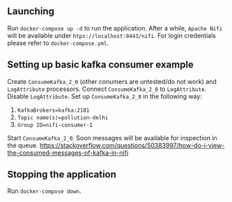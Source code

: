 ## Launching

Run `docker-compose up -d` to run the application. After a while, `Apache Nifi` will be available under `htps://localhost:8443/nifi`. For login credentials please refer to `docker-compose.yml`.

## Setting up basic kafka consumer example

Create `ConsumeKafka_2_0` (other conumers are untested/do not work) and `LogAttribute` processors. Connect `ConsumeKafka_2_0` to `LogAttribute`. Disable `LogAttribute`. Set up `ConsumeKafka_2_0` in the following way:

1. `KafkaBrokers=kafka:2181`
2. `Topic name(s)=pollution-delhi`
3. `Group ID=nifi-consumer-1`

Start `ConsumeKafka_2_0`. Soon messages will be available for inspection in the queue.
https://stackoverflow.com/questions/50383997/how-do-i-view-the-consumed-messages-of-kafka-in-nifi

## Stopping the application

Run `docker-compose down`.
